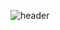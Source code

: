 ![header](https://capsule-render.vercel.app/api?type=cylinder&color=0:C9D6FF,100:#2E2E2&height=100&section=header&text=Hi%20Everyone!&fontSize=70&animation=fadeIn&fontColor=f5f5f5)
